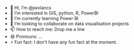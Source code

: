 - 👋 Hi, I’m @jwxlancs
- 👀 I’m interested in GIS, python, R, PowerBI
- 🌱 I’m currently learning Power BI
- 💞️ I’m looking to collaborate on data visualisation projects
- 📫 How to reach me: Drop me a line
- 😄 Pronouns: ...
- ⚡ Fun fact: I don't have any fun fact at the moment.

<!---
jwxlancs/jwxlancs is a ✨ special ✨ repository because its `README.md` (this file) appears on your GitHub profile.
You can click the Preview link to take a look at your changes.
--->
